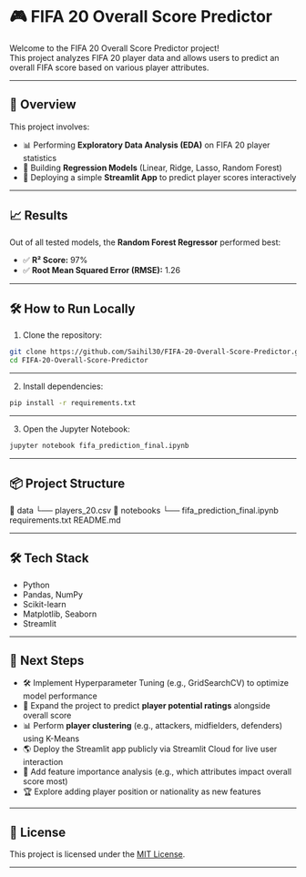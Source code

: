 # 🎮 FIFA 20 Overall Score Predictor

Welcome to the FIFA 20 Overall Score Predictor project!  
This project analyzes FIFA 20 player data and allows users to predict an overall FIFA score based on various player attributes.

---

## 📖 Overview

This project involves:
- 📊 Performing **Exploratory Data Analysis (EDA)** on FIFA 20 player statistics
- 🧠 Building **Regression Models** (Linear, Ridge, Lasso, Random Forest)
- 🚀 Deploying a simple **Streamlit App** to predict player scores interactively

---

## 📈 Results

Out of all tested models, the **Random Forest Regressor** performed best:
- ✅ **R² Score:** 97%
- ✅ **Root Mean Squared Error (RMSE):** 1.26

---

## 🛠️ How to Run Locally

1. Clone the repository:
```bash
git clone https://github.com/Saihil30/FIFA-20-Overall-Score-Predictor.git
cd FIFA-20-Overall-Score-Predictor
```
---

2. Install dependencies:
```bash
pip install -r requirements.txt
```
---

3. Open the Jupyter Notebook:
```bash
jupyter notebook fifa_prediction_final.ipynb
```
---

## 📦 Project Structure
📁 data
    └── players_20.csv
📁 notebooks
    └── fifa_prediction_final.ipynb
requirements.txt
README.md

---

## 🛠️ Tech Stack
- Python
- Pandas, NumPy
- Scikit-learn
- Matplotlib, Seaborn
- Streamlit

---

## 🚀 Next Steps
- 🛠️ Implement Hyperparameter Tuning (e.g., GridSearchCV) to optimize model performance
- 🎯 Expand the project to predict **player potential ratings** alongside overall score
- 📊 Perform **player clustering** (e.g., attackers, midfielders, defenders) using K-Means
- 🌎 Deploy the Streamlit app publicly via Streamlit Cloud for live user interaction
- 🔎 Add feature importance analysis (e.g., which attributes impact overall score most)
- 🏆 Explore adding player position or nationality as new features

---

## 📝 License
This project is licensed under the [MIT License](https://choosealicense.com/licenses/mit/).

---

